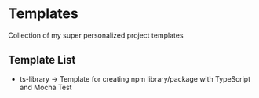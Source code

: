 # Templates

Collection of my super personalized project templates

## Template List

- ts-library -> Template for creating npm library/package with TypeScript and Mocha Test
